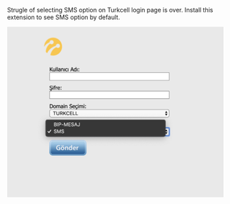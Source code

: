 Strugle of selecting SMS option on Turkcell login page is over. Install this extension to see SMS option by default.

![Login page](assets/Screenshot.png)
